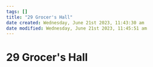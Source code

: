 ```yaml
---
tags: []
title: "29 Grocer's Hall"
date created: Wednesday, June 21st 2023, 11:43:30 am
date modified: Wednesday, June 21st 2023, 11:45:51 am
---
```


# 29 Grocer's Hall
